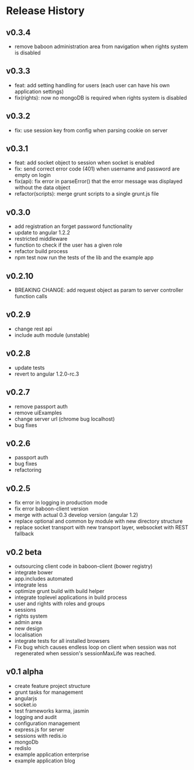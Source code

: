 # Release History
## v0.3.4
* remove baboon administration area from navigation when rights system is disabled

## v0.3.3
* feat: add setting handling for users (each user can have his own application settings)
* fix(rights): now no mongoDB is required when rights system is disabled

## v0.3.2
* fix: use session key from config when parsing cookie on server

## v0.3.1
* feat: add socket object to session when socket is enabled
* fix: send correct error code (401) when username and password are empty on login
* fix(api): fix error in parseError() that the error message was displayed without the data object
* refactor(scripts): merge grunt scripts to a single grunt.js file

## v0.3.0
* add registration an forget password functionality
* update to angular 1.2.2
* restricted middleware
* function to check if the user has a given role
* refactor build process
* npm test now run the tests of the lib and the example app

## v0.2.10
* BREAKING CHANGE: add request object as param to server controller function calls

## v0.2.9
* change rest api
* include auth module (unstable)

## v0.2.8
* update tests
* revert to angular 1.2.0-rc.3

## v0.2.7
* remove passport auth
* remove uiExamples
* change server url (chrome bug localhost)
* bug fixes

## v0.2.6
* passport auth
* bug fixes
* refactoring

## v0.2.5
* fix error in logging in production mode
* fix error baboon-client version
* merge with actual 0.3 develop version (angular 1.2)
* replace optional and common by module with new directory structure
* replace socket transport with new transport layer, websocket with REST fallback

## v0.2 beta
* outsourcing client code in baboon-client (bower registry)
* integrate bower
* app.includes automated
* integrate less
* optimize grunt build with build helper
* integrate toplevel applications in build process
* user and rights with roles and groups
* sessions
* rights system
* admin area
* new design
* localisation
* integrate tests for all installed browsers
* Fix bug which causes endless loop on client when session was not regenerated when session's sessionMaxLife was reached.

## v0.1 alpha
* create feature project structure
* grunt tasks for management
* angularjs
* socket.io
* test frameworks karma, jasmin
* logging and audit
* configuration management
* express.js for server
* sessions with redis.io
* mongoDb
* redisIo
* example application enterprise
* example application blog